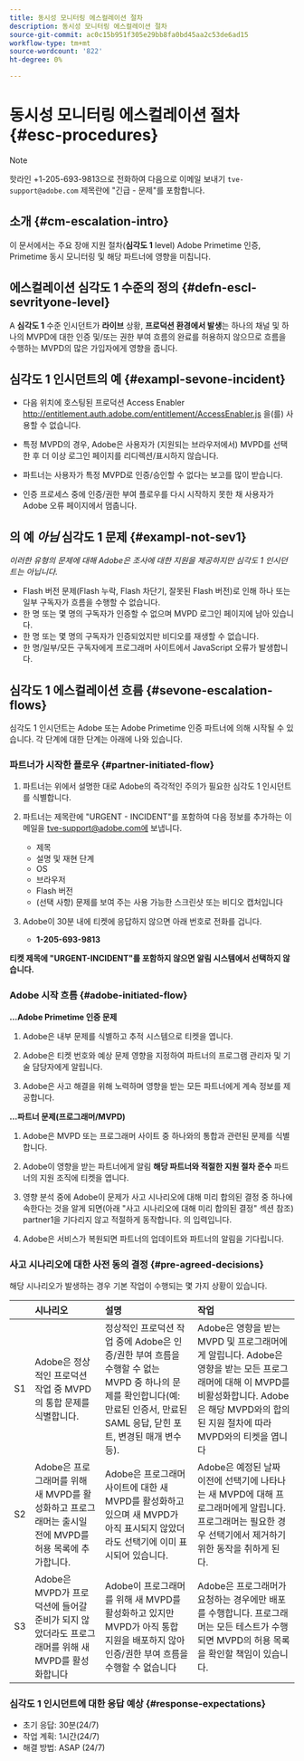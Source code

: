 ```yaml
---
title: 동시성 모니터링 에스컬레이션 절차
description: 동시성 모니터링 에스컬레이션 절차
source-git-commit: ac0c15b951f305e29bb8fa0bd45aa2c53de6ad15
workflow-type: tm+mt
source-wordcount: '822'
ht-degree: 0%

---
```



# 동시성 모니터링 에스컬레이션 절차 {#esc-procedures}

>[!NOTE]
>
>핫라인 +1-205-693-9813으로 전화하여 다음으로 이메일 보내기 `tve-support@adobe.com` 제목란에 &quot;긴급 - 문제&quot;를 포함합니다.


## 소개 {#cm-escalation-intro}

이 문서에서는 주요 장애 지원 절차(**심각도 1** level) Adobe Primetime 인증, Primetime 동시 모니터링 및 해당 파트너에 영향을 미칩니다.

## 에스컬레이션 심각도 1 수준의 정의 {#defn-escl-sevrityone-level}

A **심각도 1** 수준 인시던트가 **라이브** 상황, **프로덕션 환경에서 발생**&#x200B;는 하나의 채널 및 하나의 MVPD에 대한 인증 및/또는 권한 부여 흐름의 완료를 허용하지 않으므로 흐름을 수행하는 MVPD의 많은 가입자에게 영향을 줍니다.

## 심각도 1 인시던트의 예 {#exampl-sevone-incident}

* 다음 위치에 호스팅된 프로덕션 Access Enabler <http://entitlement.auth.adobe.com/entitlement/AccessEnabler.js> 을(를) 사용할 수 없습니다.

* 특정 MVPD의 경우, Adobe은 사용자가 (지원되는 브라우저에서) MVPD를 선택한 후 더 이상 로그인 페이지를 리디렉션/표시하지 않습니다.

* 파트너는 사용자가 특정 MVPD로 인증/승인할 수 없다는 보고를 많이 받습니다.

* 인증 프로세스 중에 인증/권한 부여 플로우를 다시 시작하지 못한 채 사용자가 Adobe 오류 페이지에서 멈춥니다.


## 의 예 *아님* 심각도 1 문제 {#exampl-not-sev1}

*이러한 유형의 문제에 대해 Adobe은 조사에 대한 지원을 제공하지만 심각도 1 인시던트는 아닙니다.*

* Flash 버전 문제(Flash 누락, Flash 차단기, 잘못된 Flash 버전)로 인해 하나 또는 일부 구독자가 흐름을 수행할 수 없습니다.
* 한 명 또는 몇 명의 구독자가 인증할 수 없으며 MVPD 로그인 페이지에 남아 있습니다.
* 한 명 또는 몇 명의 구독자가 인증되었지만 비디오를 재생할 수 없습니다.
* 한 명/일부/모든 구독자에게 프로그래머 사이트에서 JavaScript 오류가 발생합니다.

## 심각도 1 에스컬레이션 흐름 {#sevone-escalation-flows}

심각도 1 인시던트는 Adobe 또는 Adobe Primetime 인증 파트너에 의해 시작될 수 있습니다. 각 단계에 대한 단계는 아래에 나와 있습니다.

### 파트너가 시작한 플로우 {#partner-initiated-flow}

1. 파트너는 위에서 설명한 대로 Adobe의 즉각적인 주의가 필요한 심각도 1 인시던트를 식별합니다.

1. 파트너는 제목란에 &quot;URGENT - INCIDENT&quot;를 포함하여 다음 정보를 추가하는 이메일을 tve-support@adobe.com에 보냅니다.

   * 제목
   * 설명 및 재현 단계
   * OS
   * 브라우저
   * Flash 버전
   * (선택 사항) 문제를 보여 주는 사용 가능한 스크린샷 또는 비디오 캡처입니다

1. Adobe이 30분 내에 티켓에 응답하지 않으면 아래 번호로 전화를 겁니다.

   * **1-205-693-9813**


**티켓 제목에 &quot;URGENT-INCIDENT&quot;를 포함하지 않으면 알림 시스템에서 선택하지 않습니다.**

### Adobe 시작 흐름 {#adobe-initiated-flow}

**...Adobe Primetime 인증 문제**

1. Adobe은 내부 문제를 식별하고 추적 시스템으로 티켓을 엽니다.

1. Adobe은 티켓 번호와 예상 문제 영향을 지정하여 파트너의 프로그램 관리자 및 기술 담당자에게 알립니다.

1. Adobe은 사고 해결을 위해 노력하며 영향을 받는 모든 파트너에게 계속 정보를 제공합니다.


**...파트너 문제(프로그래머/MVPD)**

1. Adobe은 MVPD 또는 프로그래머 사이트 중 하나와의 통합과 관련된 문제를 식별합니다.

1. Adobe이 영향을 받는 파트너에게 알림 **해당 파트너와 적절한 지원 절차 준수** 파트너의 지원 조직에 티켓을 엽니다.

1. 영향 분석 중에 Adobe이 문제가 사고 시나리오에 대해 미리 합의된 결정 중 하나에 속한다는 것을 알게 되면(아래 &quot;사고 시나리오에 대해 미리 합의된 결정&quot; 섹션 참조) partner1을 기다리지 않고 적절하게 동작합니다. 의 입력입니다.

1. Adobe은 서비스가 복원되면 파트너의 업데이트와 파트너의 알림을 기다립니다.

### 사고 시나리오에 대한 사전 동의 결정 {#pre-agreed-decisions}

해당 시나리오가 발생하는 경우 기본 작업이 수행되는 몇 가지 상황이 있습니다.

|    | 시나리오 | 설명 | 작업 |
|:---:|:---|:---|:---|
| S1 | Adobe은 정상적인 프로덕션 작업 중 MVPD의 통합 문제를 식별합니다. | 정상적인 프로덕션 작업 중에 Adobe은 인증/권한 부여 흐름을 수행할 수 없는 MVPD 중 하나의 문제를 확인합니다(예: 만료된 인증서, 만료된 SAML 응답, 닫힌 포트, 변경된 매개 변수 등). | Adobe은 영향을 받는 MVPD 및 프로그래머에게 알립니다. Adobe은 영향을 받는 모든 프로그래머에 대해 이 MVPD를 비활성화합니다. Adobe은 해당 MVPD와의 합의된 지원 절차에 따라 MVPD와의 티켓을 엽니다 |
| S2 | Adobe은 프로그래머를 위해 새 MVPD를 활성화하고 프로그래머는 출시일 전에 MVPD를 허용 목록에 추가합니다. | Adobe은 프로그래머 사이트에 대한 새 MVPD를 활성화하고 있으며 새 MVPD가 아직 표시되지 않았더라도 선택기에 이미 표시되어 있습니다. | Adobe은 예정된 날짜 이전에 선택기에 나타나는 새 MVPD에 대해 프로그래머에게 알립니다. 프로그래머는 필요한 경우 선택기에서 제거하기 위한 동작을 취하게 된다. |
| S3 | Adobe은 MVPD가 프로덕션에 들어갈 준비가 되지 않았더라도 프로그래머를 위해 새 MVPD를 활성화합니다 | Adobe이 프로그래머를 위해 새 MVPD를 활성화하고 있지만 MVPD가 아직 통합 지원을 배포하지 않아 인증/권한 부여 흐름을 수행할 수 없습니다 | Adobe은 프로그래머가 요청하는 경우에만 배포를 수행합니다. 프로그래머는 모든 테스트가 수행되면 MVPD의 허용 목록을 확인할 책임이 있습니다. |

### 심각도 1 인시던트에 대한 응답 예상 {#response-expectations}

* 초기 응답: 30분(24/7)
* 작업 계획: 1시간(24/7)
* 해결 방법: ASAP (24/7)
